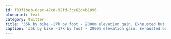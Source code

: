 ```yaml
---
id: f33f1beb-0cac-47c8-92fd-3ce62d4b1096
blueprint: text
category: twitter
title: '35k by bike -17k by foot - 2000m elevation gain. Exhausted but invigorated'
caption: '35k by bike -17k by foot - 2000m elevation gain. Exhausted but invigorated'
---
```

